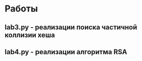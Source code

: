# Работы


## lab3.py - реализации поиска частичной коллизии хеша


## lab4.py - реализации алгоритма RSA 
